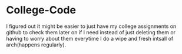 # College-Code
 I figured out it might be easier to just have my college assignments on github to check them later on if I need instead of just deleting them or having to worry about them everytime I do a wipe and fresh intsall of arch(happens regularly).
